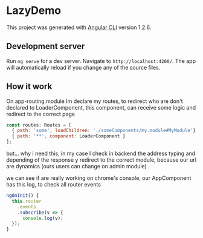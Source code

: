 # LazyDemo

This project was generated with [Angular CLI](https://github.com/angular/angular-cli) version 1.2.6.

## Development server

Run `ng serve` for a dev server. Navigate to `http://localhost:4200/`. The app will automatically reload if you change any of the source files.


## How it work

On app-routing.module Im declare my routes, to redirect who are don't declared to LoaderComponent, this component, can receive some logic and redirect to the correct page

```javascript
const routes: Routes = [
  { path: 'some', loadChildren: './someComponents/my.module#MyModule'},
  { path: '**', component: LoaderComponent }
];

```

but... why i need this, in my case I check in backend the address typing and depending of the response y redirect to the correct module, because our url are dynamics (ours users can change on admin module) 


we can see if are really working on chrome's console, our AppComponent has this log, to check all router events

```javascript
ngOnInit() {
  this.router
    .events
    .subscribe(v => {
      console.log(v);
  });
} 
```
